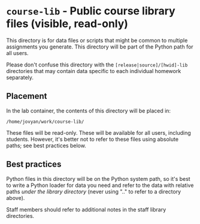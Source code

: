 
# `course-lib` - Public course library files (visible, read-only)

This directory is for data files or scripts that might be common to multiple assignments you generate. This directory will be part of the Python path for all users.

Please don't confuse this directory with the `[release|source]/[hwid]-lib` directories that may contain data specific to each individual homework separately.

## Placement

In the lab container, the contents of this directory will be placed in:

```
/home/jovyan/work/course-lib/
```

These files will be read-only. These will be available for all users, including students. However, it's better not to refer to these files using absolute paths; see best practices below.

## Best practices

Python files in this directory will be on the Python system path, so it's best to write a Python loader for data you need and refer to the data with relative paths *under the library directory* (never using ".." to refer to a directory above).

Staff members should refer to additional notes in the staff library directories.
